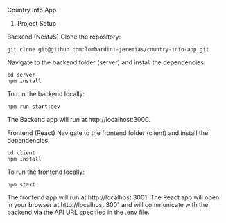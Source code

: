 Country Info App
1. Project Setup
   
Backend (NestJS)
Clone the repository:
```
git clone git@github.com:lombardini-jeremias/country-info-app.git
```
Navigate to the backend folder (server) and install the dependencies:
```
cd server
npm install
```
To run the backend locally:
```
npm run start:dev
```
The Backend app will run at http://localhost:3000.

Frontend (React)
Navigate to the frontend folder (client) and install the dependencies:
```
cd client
npm install
```
To run the frontend locally:
```
npm start
```
The frontend app will run at http://localhost:3001.
The React app will open in your browser at http://localhost:3001 and will communicate with the backend via the API URL specified in the .env file.
